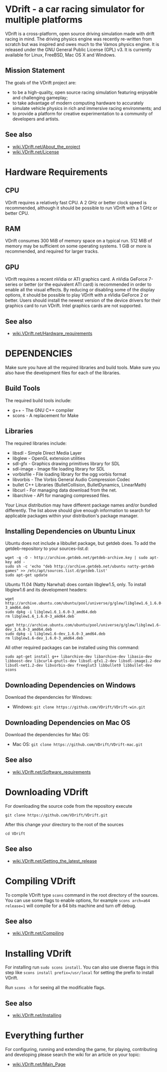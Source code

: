 VDrift - a car racing simulator for multiple platforms
======================================================

VDrift is a cross-platform, open source driving simulation made with drift
racing in mind. The driving physics engine was recently re-written from scratch
but was inspired and owes much to the Vamos physics engine. It is released under
the GNU General Public License (GPL) v3. It is currently available for Linux,
FreeBSD, Mac OS X and Windows.

Mission Statement
-----------------

The goals of the VDrift project are:

- to be a high-quality, open source racing simulation featuring enjoyable and
  challenging gameplay;
- to take advantage of modern computing hardware to accurately simulate vehicle
  physics in rich and immersive racing environments; and
- to provide a platform for creative experimentation to a community of
  developers and artists.

See also
--------

- [wiki.VDrift.net/About_the_project](http://wiki.VDrift.net/About_the_project)
- [wiki.VDrift.net/License](http://wiki.VDrift.net/License)

Hardware Requirements
=====================

CPU
---

VDrift requires a relatively fast CPU. A 2 GHz or better clock speed is
recommended, although it should be possible to run VDrift with a 1 GHz or better
CPU.

RAM
---

VDrift consumes 300 MiB of memory space on a typical run. 512 MiB of
memory may be sufficient on some operating systems. 1 GiB or more is
recommended, and required for larger tracks.

GPU
---

VDrift requires a recent nVidia or ATI graphics card. A nVidia GeForce 7-series
or better (or the equivalent ATI card) is recommended in order to enable all the
visual effects. By reducing or disabling some of the display options, it should
be possible to play VDrift with a nVidia GeForce 2 or better. Users should
install the newest version of the device drivers for their graphics card to run
VDrift. Intel graphics cards are not supported.

See also
--------

- [wiki.VDrift.net/Hardware_requirements](http://wiki.VDrift.net/Hardware_requirements)


DEPENDENCIES
============

Make sure you have all the required libraries and build tools. Make sure you
also have the development files for each of the libraries.

Build Tools
-----------

The required build tools include:

- g++ - The GNU C++ compiler
- scons - A replacement for Make

Libraries
---------

The required libraries include:

- libsdl - Simple Direct Media Layer
- libglew - OpenGL extension utilities
- sdl-gfx - Graphics drawing primitives library for SDL
- sdl-image - Image file loading library for SDL
- vorbisfile - File loading library for the ogg vorbis format
- libvorbis - The Vorbis General Audio Compression Codec
- bullet C++ Libraries (BulletCollision, BulletDynamics, LinearMath)
- libcurl - For managing data download from the net.
- libarchive - API for managing compressed files.

Your Linux distribution may have different package names and/or bundled
differently. The list above should give enough information to search for
applicable packages within your distribution's package manager.

Installing Dependencies on Ubuntu Linux
---------------------------------------

Ubuntu does not include a libbullet package, but getdeb does. To add the getdeb-repository to your sources-list.d:

    wget -q -O - http://archive.getdeb.net/getdeb-archive.key | sudo apt-key add - 
    sudo sh -c 'echo "deb http://archive.getdeb.net/ubuntu natty-getdeb games" >> /etc/apt/sources.list.d/getdeb.list'
    sudo apt-get update

Ubuntu 11.04 (Natty Narwhal) does contain libglew1.5, only. To install libglew1.6 and its development headers:

    wget http://archive.ubuntu.com/ubuntu/pool/universe/g/glew/libglew1.6_1.6.0-3_amd64.deb
    sudo dpkg -i libglew1.6_1.6.0-3_amd64.deb
    rm libglew1.6_1.6.0-3_amd64.deb
    
    wget http://archive.ubuntu.com/ubuntu/pool/universe/g/glew/libglew1.6-dev_1.6.0-3_amd64.deb
    sudo dpkg -i libglew1.6-dev_1.6.0-3_amd64.deb
    rm libglew1.6-dev_1.6.0-3_amd64.deb

All other required packages can be installed using this command:

    sudo apt-get install g++ libarchive-dev libarchive-dev libasio-dev libboost-dev libcurl4-gnutls-dev libsdl-gfx1.2-dev libsdl-image1.2-dev libsdl-net1.2-dev libvorbis-dev freeglut3 libbullet0 libbullet-dev scons

Downloading Dependencies on Windows
-----------------------------------

Download the dependencies for Windows:

- Windows: `git clone https://github.com/VDrift/VDrift-win.git`

Downloading Dependencies on Mac OS
----------------------------------

Download the dependencies for Mac OS:

- Mac OS: `git clone https://github.com/VDrift/VDrift-mac.git`

See also
--------

- [wiki.VDrift.net/Software_requirements](http://wiki.VDrift.net/Software_requirements)

Downloading VDrift
==================

For downloading the source code from the repository execute

    git clone https://github.com/VDrift/VDrift.git

After this change your directory to the root of the sources

    cd VDrift

See also
--------

- [wiki.VDrift.net/Getting_the_latest_release](http://wiki.VDrift.net/Getting_the_latest_release)

Compiling VDrift
================

To compile VDrift type `scons` command in the root directory of the sources. You
can use some flags to enable options, for example `scons arch=a64 release=1`
will compile for a 64 bits machine and turn off debug.

See also
--------

- [wiki.VDrift.net/Compiling](http://wiki.VDrift.net/Compiling)

Installing VDrift
=================

For installing run `sudo scons install`. You can also use diverse flags in this
step like `scons install prefix=/usr/local` for setting the prefix to install
VDrift.

Run `scons -h` for seeing all the modificable flags.

See also
--------

- [wiki.VDrift.net/Installing](http://wiki.VDrift.net/Installing)

Everything further
==================

For configuring, running and extending the game, for playing, contributing and developing please search the
wiki for an article on your topic:

- [wiki.VDrift.net/Main_Page](http://wiki.VDrift.net/Main_Page)